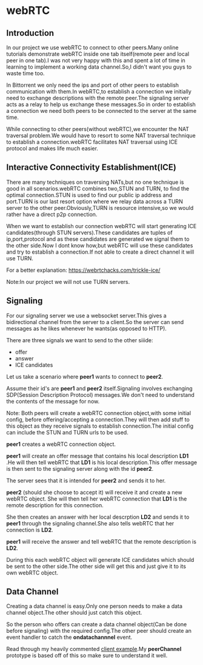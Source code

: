 # webRTC

## Introduction

In our project we use webRTC to connect to other peers.Many online tutorials demonstrate webRTC inside one tab itself(remote peer and local peer in one tab).I was not very happy with this and spent a lot of time in learning to implement a working data channel.So,I didn't want you guys to waste time too.

In Bittorrent we only need the ips and port of other peers to establish communication with them.In webRTC,to establish a connection we initially need to exchange descriptions with the remote peer.The signaling server acts as a relay to help us exchange these messages.So in order to establish a connection we need both peers to be connected to the server at the same time.

While connecting to other peers(without webRTC),we encounter the NAT traversal problem.We would have to resort to some NAT traversal technique to establish a connection.webRTC facilitates NAT traversal using ICE protocol and makes life much easier.

## Interactive Connectivity Establishment(ICE)

There are many techniques on traversing NATs,but no one technique is good in all scenarios.webRTC combines two,STUN and TURN, to find the optimal connection.STUN is used to find our public ip address and port.TURN is our last resort option where we relay data across a TURN server to the other peer.Obviously,TURN is resource intensive,so we would rather have a direct p2p connection.

When we want to establish our connection webRTC will start generating ICE candidates(through STUN servers).These candidates are tuples of ip,port,protocol and as these candidates are generated we signal them to the other side.Now I dont know how,but webRTC will use these candidates and try to establish a connection.If not able to create a direct channel it will use TURN.

For a better explanation:
https://webrtchacks.com/trickle-ice/

Note:In our project we will not use TURN servers.

## Signaling

For our signaling server we use a websocket server.This gives a bidirectional channel from the server to a client.So the server can send messages as he likes whenever he wants(as opposed to HTTP).

There are three signals we want to send to the other siiide:

- offer
- answer
- ICE candidates

Let us take a scenario where **peer1** wants to connect to **peer2**.

Assume their id's are **peer1** and **peer2** itself.Signaling involves exchanging SDP(Session Description Protocol) messages.We don't need to understand the contents of the message for now.

Note: Both peers will create a webRTC connection object,with some initial config, before offering/accepting a connection.They will then add stuff to this object as they receive signals to establish connection.The initial config can include the STUN and TURN urls to be used.

**peer1** creates a webRTC connection object.

**peer1** will create an offer message that contains his local description **LD1** .He will then tell webRTC that **LD1** is his local description.This offer message is then sent to the signaling server along with the id **peer2**.

The server sees that it is intended for **peer2** and sends it to her.

**peer2** (should she choose to accept it) will receive it and create a new webRTC object. She will then tell her webRTC connection that **LD1** is the remote description for this connection.

She then creates an answer with her local descrption **LD2** and sends it to **peer1** through the signaling channel.She also tells webRTC that her connection is **LD2**.

**peer1** will receive the answer and tell webRTC that the remote description is **LD2**.

During this each webRTC object will generate ICE candidates which should be sent to the other side.The other side will get this and just give it to its own webRTC object.

## Data Channel

Creating a data channel is easy.Only one person needs to make a data channel object.The other should just catch this object.

So the person who offers can create a data channel object(Can be done before signaling) with the required config.The other peer should create an event handler to catch the **ondatachannnel** event.


Read through my heavily commented [client example](https://github.com/BMS-13-CS-AKS/PeerAssistedCDN/blob/master/site/client.js).My **peerChannel** prototype is based off of this so make sure to understand it well.
